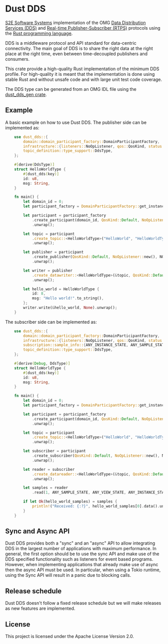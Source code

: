 # Dust DDS

[S2E Software Systems](https://www.s2e-systems.com) implementation of the OMG [Data Distribution Services (DDS)](https://www.omg.org/omg-dds-portal/) and [Real-time Publisher-Subscriber (RTPS)](https://www.omg.org/spec/DDSI-RTPS/About-DDSI-RTPS/) protocols using the [Rust programming language](https://www.rust-lang.org/).

DDS is a middleware protocol and API standard for data-centric connectivity. The main goal of DDS is to share the right data at the right place at the right time, even between time-decoupled publishers and consumers.

This crate provide a high-quality Rust implementation of the minimum DDS profile. For high-quality it is meant that the implementation is done using stable Rust and without unsafe code and with large unit test code coverage.

The DDS type can be generated from an OMG IDL file using the [dust_dds_gen crate](https://crates.io/crates/dust_dds_gen).

## Example

A basic example on how to use Dust DDS. The publisher side can be implemented as:

```rust
    use dust_dds::{
        domain::domain_participant_factory::DomainParticipantFactory,
        infrastructure::{listeners::NoOpListener, qos::QosKind, status::NO_STATUS},
        topic_definition::type_support::DdsType,
    };

    #[derive(DdsType)]
    struct HelloWorldType {
        #[dust_dds(key)]
        id: u8,
        msg: String,
    }

    fn main() {
        let domain_id = 0;
        let participant_factory = DomainParticipantFactory::get_instance();

        let participant = participant_factory
            .create_participant(domain_id, QosKind::Default, NoOpListener::new(), NO_STATUS)
            .unwrap();

        let topic = participant
            .create_topic::<HelloWorldType>("HelloWorld", "HelloWorldType", QosKind::Default, NoOpListener::new(), NO_STATUS)
            .unwrap();

        let publisher = participant
            .create_publisher(QosKind::Default, NoOpListener::new(), NO_STATUS)
            .unwrap();

        let writer = publisher
            .create_datawriter::<HelloWorldType>(&topic, QosKind::Default, NoOpListener::new(), NO_STATUS)
            .unwrap();

        let hello_world = HelloWorldType {
            id: 8,
            msg: "Hello world!".to_string(),
        };
        writer.write(&hello_world, None).unwrap();
    }
```

The subscriber side can be implemented as:

```rust
    use dust_dds::{
        domain::domain_participant_factory::DomainParticipantFactory,
        infrastructure::{listeners::NoOpListener, qos::QosKind, status::NO_STATUS},
        subscription::sample_info::{ANY_INSTANCE_STATE, ANY_SAMPLE_STATE, ANY_VIEW_STATE},
        topic_definition::type_support::DdsType,
    };

    #[derive(Debug, DdsType)]
    struct HelloWorldType {
        #[dust_dds(key)]
        id: u8,
        msg: String,
    }

    fn main() {
        let domain_id = 0;
        let participant_factory = DomainParticipantFactory::get_instance();

        let participant = participant_factory
            .create_participant(domain_id, QosKind::Default, NoOpListener::new(), NO_STATUS)
            .unwrap();

        let topic = participant
            .create_topic::<HelloWorldType>("HelloWorld", "HelloWorldType", QosKind::Default, NoOpListener::new(), NO_STATUS)
            .unwrap();

        let subscriber = participant
            .create_subscriber(QosKind::Default, NoOpListener::new(), NO_STATUS)
            .unwrap();

        let reader = subscriber
            .create_datareader::<HelloWorldType>(&topic, QosKind::Default, NoOpListener::new(), NO_STATUS)
            .unwrap();

        let samples = reader
            .read(1, ANY_SAMPLE_STATE, ANY_VIEW_STATE, ANY_INSTANCE_STATE);

        if let Ok(hello_world_samples) = samples {
            println!("Received: {:?}", hello_world_samples[0].data().unwrap());
        }
    }
```
## Sync and Async API

Dust DDS provides both a "sync" and an "async" API to allow integrating DDS in the largest number of applications with maximum performance. In general, the first option should be to use the sync API and make use of the DDS specified functionality such as listeners for event based programs. However, when implementing applications that already make use of async then the async API must be used. In particular, when using a Tokio runtime, using the Sync API will result in a panic due to blocking calls.

## Release schedule

Dust DDS doesn't follow a fixed release schedule but we will make releases as new features are implemented.

## License

This project is licensed under the Apache License Version 2.0.
